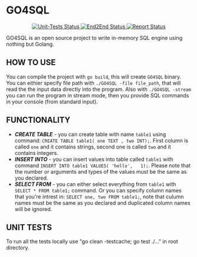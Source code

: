 # GO4SQL

<p align="center">
<a href="https://github.com/LissaGreense/GO4SQL/actions">
<img alt="Unit-Tests Status" src="https://github.com/LissaGreense/GO4SQL/workflows/unit-tests/badge.svg"/>
</a>

<a href="https://github.com/LissaGreense/GO4SQL/actions">
<img alt="End2End Status" src="https://github.com/LissaGreense/GO4SQL/workflows/end2end-tests/badge.svg"/>
</a>

<a href="https://goreportcard.com/report/github.com/LissaGreense/GO4SQL">
<img alt="Report Status" src="https://goreportcard.com/badge/github.com/LissaGreense/GO4SQL"/>
</a>
</p>

GO4SQL is an open source project to write in-memory SQL engine using nothing but Golang.

## HOW TO USE
You can compile the project with ``go build``, this will create ``GO4SQL`` binary.
You can eithier specify file path with ``./GO4SQL -file file_path``, that will read the the input data directly into the program.
Also with ``./GO4SQL -stream`` you can run the program in stream mode, then you provide SQL commands in your console (from standard input).

## FUNCTIONALITY
*   ***CREATE TABLE*** -  you can create table with name ``table1`` using command: ``CREATE TABLE table1( one TEXT , two INT);``. First column is called ``one`` and it contains strings, second one is called ``two`` and it contains integers.
*   ***INSERT INTO*** - you can insert values into table called ``table1`` with command ``INSERT INTO table1 VALUES( 'hello',	1);``. Please note that the number or arguments and types of the values must be the same as you declared.
*   ***SELECT FROM*** - you can either select everything from  ``table1`` with ``SELECT * FROM table1;`` command. Or you can specify column names that you're intrest in: ``SELECT one, two FROM table1;``, note that culumn names must be the same as you declared and duplicated column names will be ignored.
## UNIT TESTS
To run all the tests locally use "go clean -testcache; go test ./..." in root directory.
